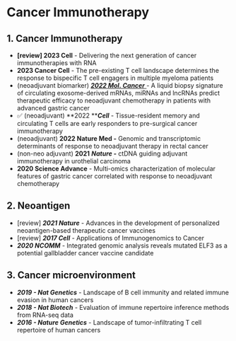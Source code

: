 # Cancer Immunotherapy

## 1. **Cancer Immunotherapy**

* **\[review] 2023 Cell** - Delivering the next generation of cancer immunotherapies with RNA
* **2023 Cancer Cell** - The pre-existing T cell landscape determines the response to bispecific T cell engagers in multiple myeloma patients
* (neoadjuvant biomarker) [_**2022 Mol. Cancer**_ ](https://doi.org/10.1186/s12943-022-01684-9)- A liquid biopsy signature of circulating exosome-derived mRNAs, miRNAs and lncRNAs predict therapeutic efficacy to neoadjuvant chemotherapy in patients with advanced gastric cancer
* ✅ (neoadjuvant) **2022 **_**Cell**_ - Tissue-resident memory and circulating T cells are early responders to pre-surgical cancer immunotherapy
* (neoadjuvant) **2022 Nature Med  -** Genomic and transcriptomic determinants of response to neoadjuvant therapy in rectal cancer
* (non-neo adjuvant) **2021** _**Nature -**_ ctDNA guiding adjuvant immunotherapy in urothelial carcinoma
* **2020 Science Advance** - Multi-omics characterization of molecular features of gastric cancer correlated with response to neoadjuvant chemotherapy

## 2. Neoantigen

* \[review] _**2021 Nature**_ - Advances in the development of personalized neoantigen-based therapeutic cancer vaccines
* \[review] _**2017 Cell**_ - Applications of Immunogenomics to Cancer
* _**2020 NCOMM**_ - Integrated genomic analysis reveals mutated ELF3 as a potential gallbladder cancer vaccine candidate

## 3. Cancer microenvironment

* _**2019 - Nat Genetics**_ - Landscape of B cell immunity and related immune evasion in human cancers
* _**2018 - Nat Biotech**_ - Evaluation of immune repertoire inference methods from RNA-seq data
* _**2016 - Nature Genetics**_ - Landscape of tumor-infiltrating T cell repertoire of human cancers
